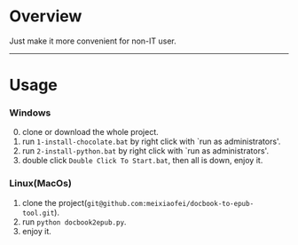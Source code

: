 # Overview
Just make it more convenient for non-IT user.

---
# Usage
### Windows
0. clone or download the whole project.
1. run `1-install-chocolate.bat` by right click with `run as administrators'.
2. run `2-install-python.bat` by right click with `run as administrators'.
3. double click `Double Click To Start.bat`, then all is down, enjoy it.

### Linux(MacOs)
1. clone the project(`git@github.com:meixiaofei/docbook-to-epub-tool.git`).
2. run `python docbook2epub.py`.
3. enjoy it.